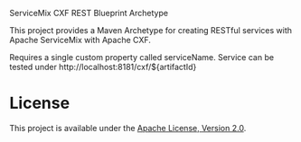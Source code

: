 ServiceMix CXF REST Blueprint Archetype

This project provides a Maven Archetype for creating RESTful services with Apache ServiceMix with Apache CXF.

Requires a single custom property called serviceName.  Service can be tested under http://localhost:8181/cxf/${artifactId}

# License

This project is available under the [Apache License, Version 2.0](http://www.apache.org/licenses/LICENSE-2.0.html).
